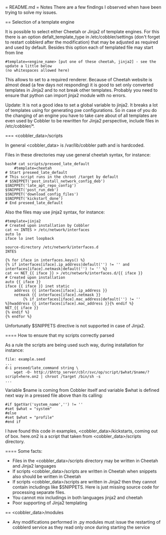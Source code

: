= README.md
= Notes
There are a few findings I observed when have been trying to solve my issues.


== Selection of a template engine

It is possible to select either Cheetah or Jinja2 of template engines. For this there is an option defalt_template_type in /etc/cobbler/settings (don't forget to restart cobblerd after the modification) that may be adjusted as required and used by default. Besides this option each of templated file may start from line

	#template=<engine_name>	[put one of these cheetah, jinja2] - see the update a little below
	(no whitespaces allowed here)


This allows to set to a required renderer. Because of Cheetah website is almost dead (a few days not responding) it is good to set only converted templates in Jinja2 and to not break other templates. Probably you need to ensure that python can import jinja2 module with no errors.

Update: It is not a good idea to set a global variable to jinja2. It breaks a lot of templates using for generating pxe configurations. So in case of you do the changing of an engine you have to take care about of all templates are even used by Cobbler to be rewritten for Jinja2 perspective, include files in /etc/cobbler/*.

=== <cobbler_data>/scripts

In general <cobbler_data> is /var/lib/cobbler path and is hardcoded.

Files in these directories may use general cheetah syntax, for instance:

	bash# cat scripts/preseed_late_default 
        #template=cheetah
	# Start preseed_late_default
	# This script runs in the chroot /target by default
	# $SNIPPET('post_install_network_config_deb')
	$SNIPPET('late_apt_repo_config')
	$SNIPPET('post_run_deb')
	$SNIPPET('download_config_files')
	$SNIPPET('kickstart_done')
	# End preseed_late_default

Also the files may use jinja2 syntax, for instance:

	#template=jinja2
	# Created upon installation by Cobbler
	cat << INTES > /etc/network/interfaces
	auto lo
	iface lo inet loopback
	
	source-directory /etc/network/interfaces.d
	INTES
	
	{% for iface in interfaces.keys() %}
	{% if interfaces[iface].ip_address|default('') != '' and interfaces[iface].netmask|default('') != '' %}
	cat << NET_{{ iface }} > /etc/network/interfaces.d/{{ iface }}
	# Created upon installation
	auto {{ iface }}
	iface {{ iface }} inet static
		address {{ interfaces[iface].ip_address }}
		netmask {{ interfaces[iface].netmask }}
	        {% if interfaces[iface].mac_address|default('') != '' %}hwaddress {{ interfaces[iface].mac_address }}{% endif %}
	NET_{{ iface }}
	{% endif %}
	{% endfor %}

Unfortunatly $SNIPPETS directive is not supported in case of Jinja2.

==== How to ensure that my scripts correctly parsed

As a rule the scripts are being used such way, during installation for instance:
	
	file: example.seed
	...
	d-i preseed/late_command string \
		wget -O- http://$http_server/cblr/svc/op/script/$what/$name/?script=here.on2 | chroot /target /bin/sh -s
	...

Variable $name is coming from Cobbler itself and variable $what is defined next way in a pressed file above than its calling:

	#if $getVar('system_name','') != ''
	#set $what = "system"
	#else
	#set $what = "profile"
	#end if

I have found this code in examples, <cobbler_data>/kickstarts, coming out of box.
here.on2 is a script that taken from <cobbler_data>/scripts directory.


==== Some facts:

- Files in the <cobbler_data>/scripts directory may be written in Cheetah and Jinja2 languages
- If scripts <cobbler_data>/scripts are written in Cheetah when snippets also should be written in Cheetah
- If scripts <cobbler_data>/scripts are written in Jinja2 then they cannot contain includings like $SNIPPETS. Here is just missing source code for processing separate files.
- You cannot mix includings in both languages jinja2 and cheetah
- Poor supporting of Jinja2 templating


== <cobbler_data>/modules
- Any modifications performed in .py modules must issue the restarting of cobblerd service as they read only once during starting the service
